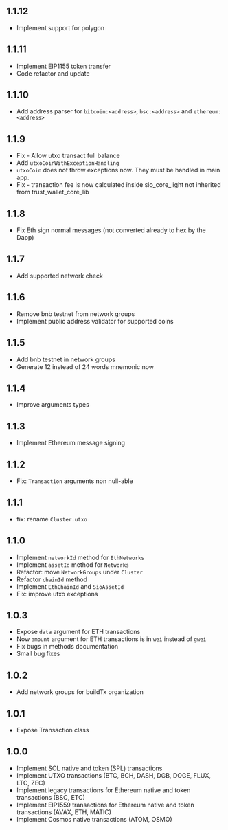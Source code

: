 ## 1.1.12
* Implement support for polygon
## 1.1.11
* Implement EIP1155 token transfer
* Code refactor and update
## 1.1.10
* Add address parser for `bitcoin:<address>`, `bsc:<address>` and `ethereum:<address>`
## 1.1.9
* Fix - Allow utxo transact full balance
* Add `utxoCoinWithExceptionHandling`
* `utxoCoin` does not throw exceptions now. They must be handled in main app.
* Fix - transaction fee is now calculated inside sio_core_light not inherited from trust_wallet_core_lib
## 1.1.8
* Fix Eth sign normal messages (not converted already to hex by the Dapp)
## 1.1.7
* Add supported network check
## 1.1.6
* Remove bnb testnet from network groups
* Implement public address validator for supported coins
## 1.1.5
* Add bnb testnet in network groups
* Generate 12 instead of 24 words mnemonic now
## 1.1.4
* Improve arguments types
## 1.1.3
* Implement Ethereum message signing
## 1.1.2
* Fix: `Transaction` arguments non null-able
## 1.1.1
* fix: rename `Cluster.utxo`
## 1.1.0
* Implement `networkId` method for `EthNetworks`
* Implement `assetId` method for `Networks`
* Refactor: move `NetworkGroups` under `Cluster`
* Refactor `chainId` method
* Implement `EthChainId` and `SioAssetId`
* Fix: improve utxo exceptions
## 1.0.3
* Expose `data` argument for ETH transactions
* Now `amount` argument for ETH transactions is in `wei` instead of `gwei`
* Fix bugs in methods documentation
* Small bug fixes
## 1.0.2
* Add network groups for buildTx organization
## 1.0.1
* Expose Transaction class
## 1.0.0
* Implement SOL native and token (SPL) transactions
* Implement UTXO transactions (BTC, BCH, DASH, DGB, DOGE, FLUX, LTC, ZEC)
* Implement legacy transactions for Ethereum native and token transactions (BSC, ETC)
* Implement EIP1559 transactions for Ethereum native and token transactions (AVAX, ETH, MATIC)
* Implement Cosmos native transactions (ATOM, OSMO)
  